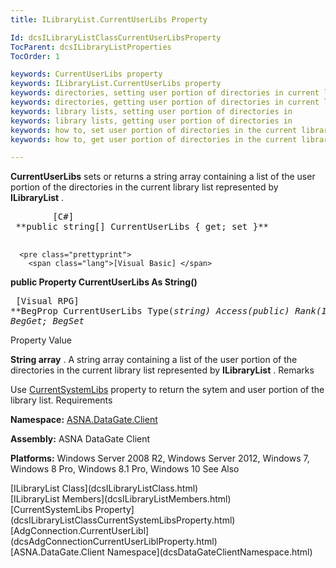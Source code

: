 ```yaml
---
title: ILibraryList.CurrentUserLibs Property

Id: dcsILibraryListClassCurrentUserLibsProperty
TocParent: dcsILibraryListProperties
TocOrder: 1

keywords: CurrentUserLibs property
keywords: ILibraryList.CurrentUserLibs property
keywords: directories, setting user portion of directories in current library list
keywords: directories, getting user portion of directories in current library list
keywords: library lists, setting user portion of directories in
keywords: library lists, getting user portion of directories in
keywords: how to, set user portion of directories in the current library list
keywords: how to, get user portion of directories in the current library list

---
```


**CurrentUserLibs** sets or returns a string array containing a list of the user portion of the directories in the current library list represented by **ILibraryList** . 
<pre class="prettyprint">
        <span class="lang">[C#]</span>
 **public string[] CurrentUserLibs { get; set }** 
      </pre>
      <pre class="prettyprint">
        <span class="lang">[Visual Basic] </span>
 **public Property CurrentUserLibs As String()** 
      </pre>
      <pre class="prettyprint">
        <span class="lang">[Visual RPG]</span>
 **BegProp CurrentUserLibs Type(*string) Access(*public) Rank(1)
   BegGet;  BegSet** 
      </pre>

Property Value

**String array** . A string array containing a list of the user portion of the directories in the current library list represented by **ILibraryList** .
Remarks

Use [CurrentSystemLibs](dcsILibraryListClassCurrentSystemLibsProperty.html) property to return the sytem and user portion of the library list.
Requirements

**Namespace:** [ASNA.DataGate.Client](dcsDataGateClientNamespace.html) 

**Assembly:** ASNA DataGate Client

**Platforms:** Windows Server 2008 R2, Windows Server 2012, Windows 7, Windows 8 Pro, Windows 8.1 Pro, Windows 10
See Also

<dl />
      [ILibraryList Class](dcsILibraryListClass.html)
      <br />
      [ILibraryList Members](dcsILibraryListMembers.html)
      <br />
      [CurrentSystemLibs 
					Property](dcsILibraryListClassCurrentSystemLibsProperty.html)
      <br />
      [AdgConnection.CurrentUserLibl](dcsAdgConnectionCurrentUserLiblProperty.html)
      <br />
      [ASNA.DataGate.Client Namespace](dcsDataGateClientNamespace.html)


